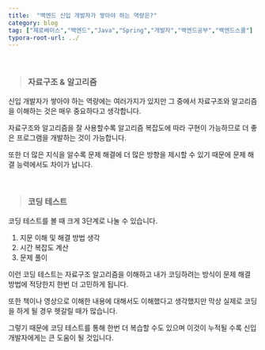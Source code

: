```yaml
---
title:  "백엔드 신입 개발자가 쌓아야 하는 역량은?"
category: blog
tag: ["제로베이스","백엔드","Java","Spring","개발자","백엔드공부","백엔드스쿨"]
typora-root-url: ../
---
```




<br>

> ### 자료구조 & 알고리즘

신입 개발자가 쌓아야 하는 역량에는 여러가지가 있지만 그 중에서 자료구조와 알고리즘을 이해하는 것은 매우 중요하다고 생각합니다.

자료구조와 알고리즘을 잘 사용할수록 알고리즘 복잡도에 따라 구현이 가능하므로 더 좋은 프로그램을 개발하는 것이 가능합니다.

또한 더 많은 지식을 알수록 문제 해결에 더 많은 방향을 제시할 수 있기 때문에 문제 해결 능력에서도 차이가 납니다.



<br>

> ### 코딩 테스트

코딩 테스트를 볼 때 크게 3단계로 나눌 수 있습니다.

1. 지문 이해 및 해결 방법 생각
2. 시간 복잡도 계산
3. 문제 풀이

이런 코딩 테스트는 자료구조 알고리즘을 이해하고 내가 코딩하려는 방식이 문제 해결 방법에 적당한지 한번 더 고민하게 됩니다.

또한 책이나 영상으로 이해한 내용에 대해서도 이해했다고 생각했지만 막상 실제로 코딩을 하게 될 경우 헷갈릴 때가 많습니다.

그렇기 때문에 코딩 테스트를 통해 한번 더 복습할 수도 있으며 이것이 누적될 수록 신입 개발자에게는 큰 도움이 될 것입니다.
